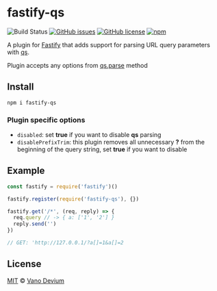 # fastify-qs

![Build Status](https://img.shields.io/github/actions/workflow/status/vanodevium/fastify-qs/ci.yaml)
[![GitHub issues](https://img.shields.io/github/issues/vanodevium/fastify-qs)](https://github.com/vanodevium/fastify-qs/issues)
[![GitHub license](https://img.shields.io/github/license/vanodevium/fastify-qs)](https://github.com/vanodevium/fastify-qs/blob/master/LICENSE.MD)
[![npm](https://img.shields.io/npm/v/fastify-qs)](https://www.npmjs.com/package/fastify-qs)

A plugin for [Fastify](https://fastify.io/) that adds support for parsing URL query parameters with [qs](https://www.npmjs.com/package/qs).

Plugin accepts any options from [qs.parse](https://www.npmjs.com/package/qs#parsing-objects) method

## Install
```
npm i fastify-qs
```

### Plugin specific options
- `disabled`: set **true** if you want to disable **qs** parsing
- `disablePrefixTrim`: this plugin removes all unnecessary **?** from the beginning of the query string,
  set **true** if you want to disable

## Example

```js
const fastify = require('fastify')()

fastify.register(require('fastify-qs'), {})

fastify.get('/*', (req, reply) => {
  req.query // -> { a: ['1', '2'] }
  reply.send('')
})

// GET: 'http://127.0.0.1/?a[]=1&a[]=2
```

## License

[MIT](./LICENSE.MD) © [Vano Devium](https://www.devium.me/)
